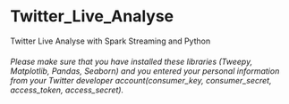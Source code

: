 # Twitter_Live_Analyse
Twitter Live Analyse with Spark Streaming and Python

###### Please make sure that you have installed these libraries (Tweepy, Matplotlib, Pandas, Seaborn) and you entered your personal information from your Twitter developer account(consumer_key, consumer_secret, access_token, access_secret).
  
